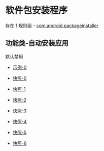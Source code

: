 # 软件包安装程序

存在 1 规则组 - [com.android.packageinstaller](/src/apps/com.android.packageinstaller.ts)

## 功能类-自动安装应用

默认禁用

- [示例-0](https://m.gkd.li/57941037/1decf3eb-ef21-4e67-9fd9-ce8727a9b9b5)

- [快照-0](https://i.gkd.li/import/13206444)
- [快照-1](https://i.gkd.li/import/14046749)
- [快照-2](https://i.gkd.li/import/13206476)
- [快照-3](https://i.gkd.li/import/13766420)
- [快照-4](https://i.gkd.li/import/13962438)
- [快照-5](https://i.gkd.li/import/14138323)
- [快照-6](https://i.gkd.li/import/14228348)
